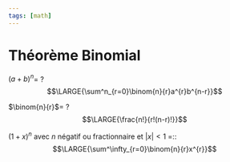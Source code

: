```yaml
---
tags: [math] 
---
```


# Théorème Binomial
$(a+b)^{n}$=
?
$$\LARGE{\sum^n_{r=0}\binom{n}{r}a^{r}b^{n-r}}$$
<!--SR:!2023-10-19,41,290-->

$\binom{n}{r}$=
?
$$\LARGE{\frac{n!}{r!(n-r)!}}$$
<!--SR:!2023-10-06,33,290-->

$(1+x)^{n}$ avec $n$ négatif ou fractionnaire et $|x|<1$ =::$$\LARGE{\sum^\infty_{r=0}\binom{n}{r}x^{r}}$$
<!--SR:!2023-10-02,27,270-->
